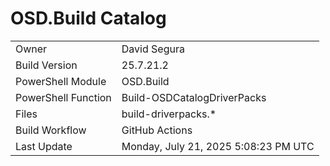 ﻿# OSD.Build Catalog

| | |
|-|-|
| Owner | David Segura |
| Build Version | 25.7.21.2 |
| PowerShell Module | OSD.Build |
| PowerShell Function | Build-OSDCatalogDriverPacks |
| Files | build-driverpacks.* |
| Build Workflow | GitHub Actions |
| Last Update | Monday, July 21, 2025 5:08:23 PM UTC |

